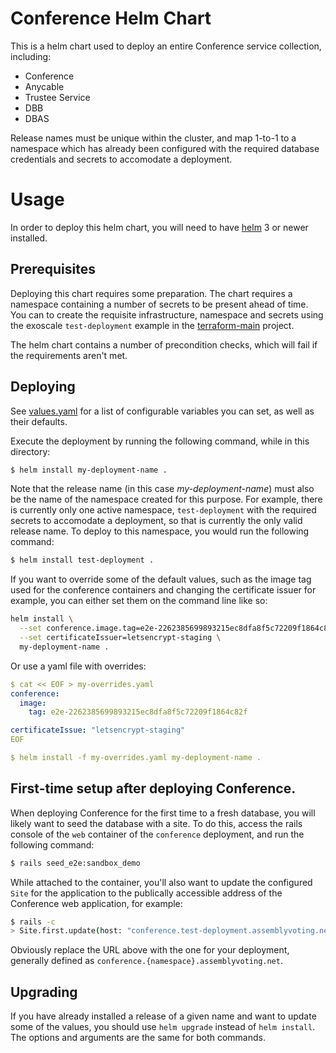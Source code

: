 # Conference Helm Chart
This is a helm chart used to deploy an entire Conference service collection, including:
* Conference
* Anycable
* Trustee Service
* DBB
* DBAS

Release names must be unique within the cluster, and map 1-to-1 to a namespace which has already been configured with the required database credentials and secrets to accomodate a deployment.

# Usage
In order to deploy this helm chart, you will need to have [helm](https://helm.sh) 3 or newer installed.

## Prerequisites
Deploying this chart requires some preparation. The chart requires a namespace containing a number of secrets to be present ahead of time. You can to create the requisite infrastructure, namespace and secrets using the exoscale `test-deployment` example in the [terraform-main](https://github.com/aion-dk/terraform-main) project.

The helm chart contains a number of precondition checks, which will fail if the requirements aren't met.

## Deploying
See [values.yaml](/values.yaml) for a list of configurable variables you can set, as well as their defaults.

Execute the deployment by running the following command, while in this directory:
```bash
$ helm install my-deployment-name .
```
Note that the release name (in this case *my-deployment-name*) must also be the name of the namespace created for this purpose. For example, there is currently only one active namespace, `test-deployment` with the required secrets to accomodate a deployment, so that is currently the only valid release name. To deploy to this namespace, you would run the following command:
```bash
$ helm install test-deployment .
```
If you want to override some of the default values, such as the image tag used for the conference containers and changing the certificate issuer for example, you can either set them on the command line like so:

```bash
helm install \
  --set conference.image.tag=e2e-2262385699893215ec8dfa8f5c72209f1864c82f \
  --set certificateIssuer=letsencrypt-staging \
  my-deployment-name .
```

Or use a yaml file with overrides:
```yaml
$ cat << EOF > my-overrides.yaml
conference:
  image:
    tag: e2e-2262385699893215ec8dfa8f5c72209f1864c82f

certificateIssue: "letsencrypt-staging"
EOF

$ helm install -f my-overrides.yaml my-deployment-name .
```

## First-time setup after deploying Conference.
When deploying Conference for the first time to a fresh database, you will likely want to seed the database with a site. To do this, access the rails console of the `web` container of the `conference` deployment, and run the following command:
```bash
$ rails seed_e2e:sandbox_demo
```
While attached to the container, you'll also want to update the configured `Site` for the application to the publically accessible address of the Conference web application, for example:

```bash
$ rails -c
> Site.first.update(host: "conference.test-deployment.assemblyvoting.net")
```
Obviously replace the URL above with the one for your deployment, generally defined as `conference.{namespace}.assemblyvoting.net`.

## Upgrading
If you have already installed a release of a given name and want to update some of the values, you should use `helm upgrade` instead of `helm install`. The options and arguments are the same for both commands.